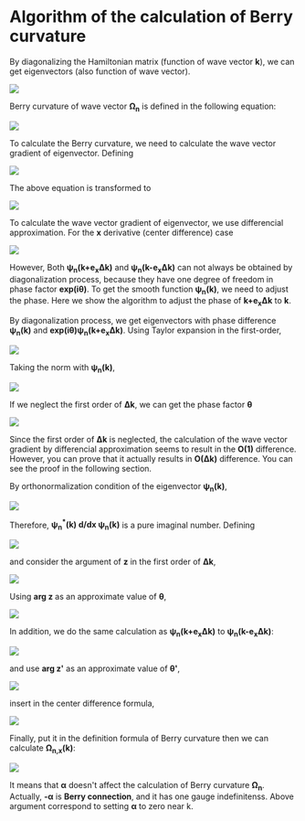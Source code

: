 # Algorithm of the calculation of Berry curvature
By diagonalizing the Hamiltonian matrix (function of wave vector **k**), we can get eigenvectors (also function of wave vector).
<p><img src="https://latex.codecogs.com/svg.latex?\fn_cm&space;\hat{H}(k)\psi_n(k)=\varepsilon_n\psi_n(k)"></p>

Berry curvature of wave vector **&Omega;<sub>n</sub>** is defined in the following equation:
<p><img src="https://latex.codecogs.com/svg.latex?\fn_cm&space;\Omega_n(k)=\text{i}\Bigl(\nabla_k\psi_n^*(k)\Bigr)\times\Bigl(\nabla_k\psi_n(k)\Bigr)"></p>

To calculate the Berry curvature, we need to calculate the wave vector gradient of eigenvector. Defining
<p><img src="https://latex.codecogs.com/svg.latex?\fn_cm&space;\chi_n(k)=\nabla_k\psi_n(k)"></p>
The above equation is transformed to
<p><img src="https://latex.codecogs.com/svg.latex?\fn_cm&space;\Omega_n(k)=\text{i}\chi_n^*(k)\times\chi_n(k)=\begin{pmatrix}-2\text{Im}(\chi_{n,y}^*(k)\chi_{n,z}(k))&space;\\&space;-2\text{Im}(\chi_{n,z}^*(k)\chi_{n,x}(k))&space;\\&space;-2\text{Im}(\chi_{n,x}^*(k)\chi_{n,y}(k))\end{pmatrix}"></p>

To calculate the wave vector gradient of eigenvector, we use differencial approximation. For the **x** derivative (center difference) case
<p><img src="https://latex.codecogs.com/svg.latex?\fn_cm&space;\chi_{n,x}(k)=\frac{\psi_n(k&plus;e_x\Delta&space;k)-\psi_n(k-e_x\Delta&space;k)}{2\Delta&space;k}&plus;\mathcal{O}(\Delta&space;k^2)"></p>

However, Both **&psi;<sub>n</sub>(k+e<sub>x</sub>&Delta;k)** and **&psi;<sub>n</sub>(k-e<sub>x</sub>&Delta;k)** can not always be obtained by diagonalization process, because they have one degree of freedom in phase factor **exp(i&theta;)**. To get the smooth function **&psi;<sub>n</sub>(k)**, we need to adjust the phase. Here we show the algorithm to adjust the phase of **k+e<sub>x</sub>&Delta;k** to **k**.

By diagonalization process, we get eigenvectors with phase difference **&psi;<sub>n</sub>(k)** and **exp(i&theta;)&psi;<sub>n</sub>(k+e<sub>x</sub>&Delta;k)**. Using Taylor expansion in the first-order,
<p><img src="https://latex.codecogs.com/svg.latex?\fn_cm&space;e^{\text&space;i\theta}\psi_n(k&plus;e_x\Delta&space;k)=e^{\text&space;i\theta}\left(\psi_n(k)&plus;\Delta&space;k\cdot\frac{\partial}{\partial&space;x}\psi_n(k)&space;\right&space;)&plus;\mathcal{O}(\Delta&space;k^2)"></p>

Taking the norm with **&psi;<sub>n</sub>(k)**,
<p><img src="https://latex.codecogs.com/svg.latex?\fn_cm&space;z\equiv\psi_n^*(k)e^{\text&space;i\theta}\psi_n(k&plus;e_x\Delta&space;k)=e^{\text&space;i\theta}\left(1&plus;\Delta&space;k\cdot\psi_n^*(k)\frac{\partial}{\partial&space;x}\psi_n(k)&space;\right&space;)&plus;\mathcal{O}(\Delta&space;k^2)"></p>

If we neglect the first order of **&Delta;k**, we can get the phase factor **&theta;**
<p><img src="https://latex.codecogs.com/svg.latex?\fn_cm&space;\theta=\arg&space;z&plus;\mathcal{O}(\Delta&space;k)"></p>

Since the first order of **&Delta;k** is neglected, the calculation of the wave vector gradient by differencial approximation seems to result in the **O(1)** difference. However, you can prove that it actually results in **O(&Delta;k)** difference. You can see the proof in the following section.

By orthonormalization condition of the eigenvector **&psi;<sub>n</sub>(k)**,
<p><img src="https://latex.codecogs.com/svg.latex?\fn_cm&space;\frac{\partial}{\partial&space;x}\Bigl(\psi_n^*(k)\psi_n(k)\Bigr)=\psi_n^*(k)\frac{\partial}{\partial&space;x}\psi_n(k)&plus;\left(\psi_n^*(k)\frac{\partial}{\partial&space;x}\psi_n(k)\right)^*=0"></p>

Therefore, **&psi;<sub>n</sub><sup>*</sup>(k) d/dx &psi;<sub>n</sub>(k)** is a pure imaginal number. Defining
<p><img src="https://latex.codecogs.com/svg.latex?\fn_cm&space;\text&space;i\alpha_x=\psi_n^*(k)\frac{\partial}{\partial&space;x}\psi_n(k)\&space;\&space;(\alpha_x\in\mathbb{R})"></p>

and consider the argument of **z** in the first order of **&Delta;k**,
<p><img src="https://latex.codecogs.com/svg.latex?\fn_cm&space;\arg&space;z=\theta&plus;\alpha_x\Delta&space;k&plus;\mathcal{O}(\Delta&space;k^2)"></p>

Using **arg z** as an approximate value of **&theta;**,
<p><img src="https://latex.codecogs.com/svg.latex?\fn_cm&space;\begin{align*}&space;\psi_\text{approx}(k&plus;e_x\Delta&space;k)&\equiv&space;e^{-\text&space;i\arg&space;z}e^{\text&space;i\theta}\psi_n(k&plus;e_x\Delta&space;k)\\&space;&=(1-\text&space;i\alpha_x\Delta&space;k)\left(\psi_n(k)&plus;\Delta&space;k\frac{\partial}{\partial&space;x}\psi_n(k)\right)&plus;\mathcal{O}(\Delta&space;k^2)\\&space;&=\psi_n(k)&plus;\Delta&space;k\frac{\partial}{\partial&space;x}\psi_n(k)-\text&space;i\alpha_x\Delta&space;k\psi_n(k)&plus;\mathcal{O}(\Delta&space;k^2)&space;\end{align*}"></p>

In addition, we do the same calculation as **&psi;<sub>n</sub>(k+e<sub>x</sub>&Delta;k)** to **&psi;<sub>n</sub>(k-e<sub>x</sub>&Delta;k)**:
<p><img src="https://latex.codecogs.com/svg.latex?\fn_cm&space;z^\prime\equiv\psi_n^*(k)e^{\text&space;i\theta^\prime}\psi_n(k-e_x\Delta&space;k),\&space;\&space;\arg&space;z^\prime=\theta^\prime-\alpha_x\Delta&space;k&plus;\mathcal{O}(\Delta&space;k^2)"></p>

and use **arg z'** as an approximate value of **&theta;'**,
<p><img src="https://latex.codecogs.com/svg.latex?\fn_cm&space;\begin{align*}&space;\psi_\text{approx}(k-e_x\Delta&space;k)&\equiv&space;e^{-\text&space;i\arg&space;z^\prime}e^{\text&space;i\theta^\prime}\psi_n(k-e_x\Delta&space;k)\\&space;&=\psi_n(k)-\Delta&space;k\frac{\partial}{\partial&space;x}\psi_n(k)&plus;\text&space;i\alpha_x\Delta&space;k\psi_n(k)&plus;\mathcal{O}(\Delta&space;k^2)&space;\end{align*}"></p>

insert in the center difference formula,
<p><img src="https://latex.codecogs.com/svg.latex?\fn_cm&space;\frac{\psi_\text{approx}(k&plus;e_x\Delta&space;k)-\psi_\text{approx}(k-e_x\Delta&space;k)}{2\Delta&space;k}=\frac{\partial}{\partial&space;x}\psi_n(k)&plus;\text&space;i\alpha_x\psi_n(k)&plus;\mathcal{O}(\Delta&space;k)"></p>

Finally, put it in the definition formula of Berry curvature then we can calculate **&Omega;<sub>n,x</sub>(k)**:
<p><img src="https://latex.codecogs.com/svg.latex?\fn_cm&space;\begin{align*}&space;\Omega_{n,x}(k)&=-2\text{Im}\Bigl(\chi_{n,y}^*(k)\chi_{n,z}(k)\Bigr)\\&space;&=-2\text{Im}\left[\left(\frac{\partial}{\partial&space;y}&space;\psi_n(k)-\text&space;i\alpha_y\psi_n(k)\right&space;)^*\left(\frac{\partial}{\partial&space;z}&space;\psi_n(k)-\text&space;i\alpha_z\psi_n(k)\right&space;)\right]\\&space;&=-2\text{Im}\left[\frac{\partial}{\partial&space;y}\psi_n^*(k)\frac{\partial}{\partial&space;z}\psi_n(k)&space;&plus;\text&space;i\alpha_y\psi_n^*(k)\frac{\partial}{\partial&space;z}\psi_n(k)-\text&space;i\alpha_z\psi_n(k)\frac{\partial}{\partial&space;y}\psi_n^*(k)&plus;\alpha_y\alpha_z\psi_n^*(k)\psi_n(k)\right&space;]\\&space;&=-2\text{Im}\left[\frac{\partial}{\partial&space;y}\psi_n^*(k)\frac{\partial}{\partial&space;z}\psi_n(k)-\alpha_y\alpha_z&space;\right&space;]\\&space;&=-2\text{Im}\left(\frac{\partial}{\partial&space;y}\psi_n^*(k)\frac{\partial}{\partial&space;z}\psi_n(k)&space;\right&space;)\&space;\&space;(\because&space;\alpha_y,\&space;\alpha_z\in\mathbb{R})&space;\end{align*}"></p>

It means that **&alpha;** doesn't affect the calculation of Berry curvature **&Omega;<sub>n</sub>**. Actually, **-&alpha;** is **Berry connection**, and it has one gauge indefinitenss. Above argument correspond to setting **&alpha;** to zero near k.
